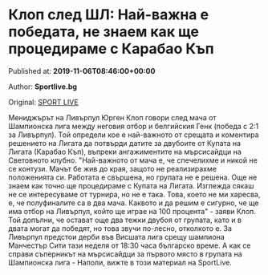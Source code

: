 
# Клоп след ШЛ: Най-важна е победата, не знаем как ще процедираме с Карабао Къп

Published at: **2019-11-06T08:46:00+00:00**

Author: **Sportlive.bg**

Original: [SPORT LIVE](https://www.sportlive.bg/worldfootball/england/klop-sled-shl-naj-vazhna-e-pobedata-ne-znaem-kak-shte-procedirame-s-karabao-kyp-1403365.html)

Мениджърът на Ливърпул Юрген Клоп говори след мача от Шампионска лига между неговия отбор и белгийския Генк (победа с 2:1 за Ливърпул). Той определи кое е най-важното от срещата и коментира решението на Лигата да потвърди датите за двубоите от Купата на Лигата (Карабао Къп), въпреки ангажиментите на мърсисайдци на Световното клубно.
"Най-важното от мача е, че спечелихме и никой не се контузи. Мачът бе жив до края, защото не реализирахме положенията си. Работата е свършена, но групата не е решена. Още не знаем как точно ще процедираме с Купата на Лигата. Изглежда сякаш не се интересуваме от турнира, но не е така. Това, което не ми харесва, е, че полуфиналите са в два мача. Каквото и да решим е сигурно, че ще има отбор на Ливърпул, който ще играе на 100 процента" - заяви Клоп.
Той допълни, че остават още два тежки двубоя от групата, като и в двата могат да победят, но това звучи по-лесно, отколкото е. За Ливърпул предстои дерби във Висшата лига срещу шампиона Манчестър Сити тази неделя от 18:30 часа българско време. А как се справи съперникът на мърсисайдци за първото място в групата на Шампионска лига - Наполи, вижте в този материал на SportLive.
